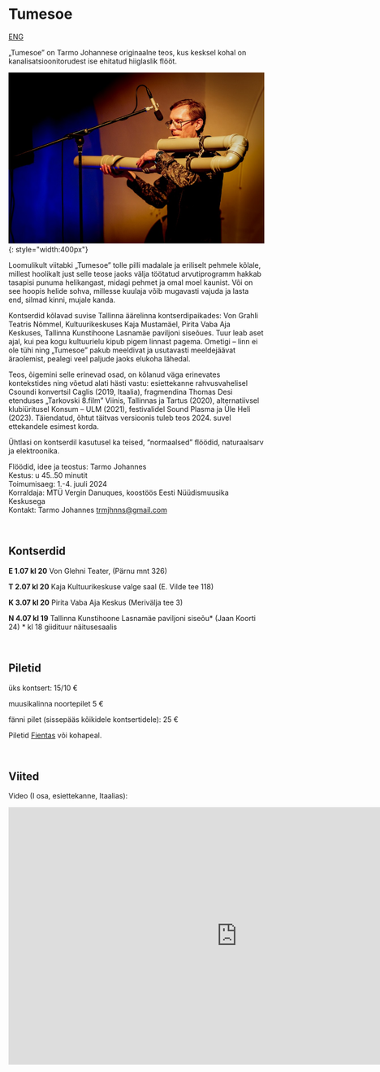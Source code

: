 # Tumesoe 

[ENG](tumesoe-eng.md)

„Tumesoe” on Tarmo Johannese originaalne teos, kus kesksel kohal on kanalisatsioonitorudest ise ehitatud hiiglaslik flööt.

![](img/Rene-Jakonbson-6250v.jpg){: style="width:400px"}

Loomulikult viitabki „Tumesoe” tolle pilli madalale ja eriliselt pehmele kõlale, millest hoolikalt just selle teose jaoks välja töötatud  arvutiprogramm hakkab tasapisi punuma helikangast,  midagi pehmet ja omal moel kaunist. Või on see hoopis helide sohva, millesse kuulaja võib mugavasti vajuda ja lasta end, silmad kinni, mujale kanda.  


Kontserdid kõlavad suvise Tallinna äärelinna kontserdipaikades: Von Grahli Teatris Nõmmel, Kultuurikeskuses Kaja Mustamäel, Pirita Vaba Aja Keskuses, Tallinna Kunstihoone Lasnamäe paviljoni siseõues. 
Tuur leab aset ajal, kui pea kogu kultuurielu kipub pigem linnast pagema. Ometigi – linn ei ole tühi ning „Tumesoe” pakub meeldivat ja usutavasti meeldejäävat äraolemist, pealegi veel paljude jaoks elukoha lähedal.

Teos, õigemini selle erinevad osad,  on kõlanud väga erinevates kontekstides ning võetud alati hästi vastu: esiettekanne rahvusvahelisel Csoundi konvertsil Caglis (2019, Itaalia), fragmendina Thomas Desi etenduses „Tarkovski 8.film” Viinis, Tallinnas ja Tartus (2020), alternatiivsel klubiüritusel Konsum – ULM (2021), festivalidel Sound Plasma ja Üle Heli (2023). Täiendatud, õhtut täitvas versioonis tuleb teos 2024. suvel ettekandele esimest korda.

Ühtlasi on kontserdil kasutusel ka teised, “normaalsed” flöödid, naturaalsarv ja elektroonika.

Flöödid, idee ja teostus: Tarmo Johannes<br>
Kestus: u 45..50 minutit<br>
Toimumisaeg: 1.-4. juuli 2024<br>
Korraldaja: MTÜ Vergin Danuques, koostöös Eesti Nüüdismuusika Keskusega<br>
Kontakt: Tarmo Johannes trmjhnns@gmail.com<br>

<br />

## Kontserdid


**E 1.07 kl 20** Von Glehni Teater, (Pärnu mnt 326)

**T 2.07 kl 20** Kaja Kultuurikeskuse valge saal (E. Vilde tee 118)
 
**K 3.07 kl 20** Pirita Vaba Aja Keskus (Merivälja tee 3)

**N 4.07 kl 19** Tallinna Kunstihoone Lasnamäe paviljoni siseõu*  (Jaan Koorti 24)
      * kl 18 giidituur näitusesaalis 


<br/>

## Piletid

üks kontsert: 15/10 €

muusikalinna noortepilet 5 € 

fänni pilet (sissepääs kõikidele kontsertidele): 25 €

Piletid [Fientas](https://fienta.com/et/tarmo-johannes-tumesoe-tallinna-tuur) või kohapeal.
 <QR>


<br>

## Viited

Video (I osa, esiettekanne, Itaalias):
<iframe width="900" height="506" src="https://www.youtube.com/embed/cTClzfLD4r0" title="CONCERT I (4) - Dark-warm - TARMO JOHANNES" frameborder="0" allow="accelerometer; autoplay; clipboard-write; encrypted-media; gyroscope; picture-in-picture; web-share" allowfullscreen></iframe>
